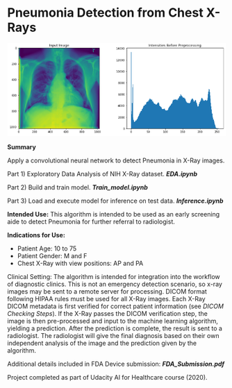 # Pneumonia Detection from Chest X-Rays

<p align="center">
  <img src="InputImage.png" />
</p>

**Summary**

Apply a convolutional neural network to detect Pneumonia in X-Ray images.

Part 1) Exploratory Data Analysis of NIH X-Ray dataset.
***EDA.ipynb***

Part 2) Build and train model.
***Train_model.ipynb***

Part 3) Load and execute model for inference on test data.
***Inference.ipynb***

**Intended Use:**
This algorithm is intended to be used as an early screening aide to detect Pneumonia for further referral to radiologist. 

**Indications for Use:**
- Patient Age: 10 to 75
- Patient Gender: M and F
- Chest X-Ray with view positions: AP and PA

Clinical Setting:
The algorithm is intended for integration into the workflow of diagnostic clinics. This is not an emergency detection scenario, so x-ray images may be sent to a remote server for processing. DICOM format following HIPAA rules must be used for all X-Ray images. Each X-Ray DICOM metadata is first verified for correct patient information (see *DICOM Checking Steps*). If the X-Ray passes the DICOM verification step, the image is then pre-processed and input to the machine learning algorithm, yielding a prediction. After the prediction is complete, the result is sent to a radiologist. The radiologist will give the final diagnosis based on their own independent analysis of the image and the prediction given by the algorithm.

Additional details included in FDA Device submission: ***FDA_Submission.pdf***

Project completed as part of Udacity AI for Healthcare course (2020).
